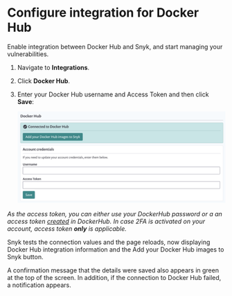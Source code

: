 # Configure integration for Docker Hub

Enable integration between Docker Hub and Snyk, and start managing your vulnerabilities.

1. Navigate to **Integrations**.
2. Click **Docker Hub**.
3. Enter your Docker Hub username and Access Token and then click **Save**:

   ![mceclip0.png](../../../.gitbook/assets/mceclip0-12-.png) 

_As the access token, you can either use your DockerHub password or a an access token_ [_created_](https://docs.docker.com/docker-hub/access-tokens/) _in DockerHub. In case 2FA is activated on your account, access token **only** is applicable._

Snyk tests the connection values and the page reloads, now displaying Docker Hub integration information and the Add your Docker Hub images to Snyk button.

A confirmation message that the details were saved also appears in green at the top of the screen. In addition, if the connection to Docker Hub failed, a notification appears.

